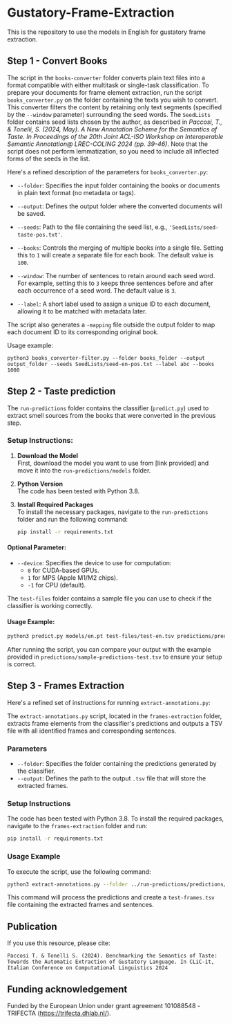 # Gustatory-Frame-Extraction

This is the repository to use the models in English for gustatory frame extraction.

## __Step 1 - Convert Books__

The script in the `books-converter` folder converts plain text files into a format compatible with either multitask or single-task classification. To prepare your documents for frame element extraction, run the script `books_converter.py` on the folder containing the texts you wish to convert. This converter filters the content by retaining only text segments (specified by the `--window` parameter) surrounding the seed words. The `SeedLists` folder contains seed lists chosen by the author, as described in *Paccosi, T., & Tonelli, S. (2024, May). A New Annotation Scheme for the Semantics of Taste. In Proceedings of the 20th Joint ACL-ISO Workshop on Interoperable Semantic Annotation@ LREC-COLING 2024 (pp. 39-46)*. Note that the script does not perform lemmatization, so you need to include all inflected forms of the seeds in the list.

Here's a refined description of the parameters for `books_converter.py`:

- `--folder`: Specifies the input folder containing the books or documents in plain text format (no metadata or tags).
  
- `--output`: Defines the output folder where the converted documents will be saved.

- `--seeds`: Path to the file containing the seed list, e.g., `'SeedLists/seed-taste-pos.txt'`.

- `--books`: Controls the merging of multiple books into a single file. Setting this to `1` will create a separate file for each book. The default value is `100`.

- `--window`: The number of sentences to retain around each seed word. For example, setting this to `3` keeps three sentences before and after each occurrence of a seed word. The default value is `3`.

- `--label`: A short label used to assign a unique ID to each document, allowing it to be matched with metadata later.

The script also generates a `-mapping` file outside the output folder to map each document ID to its corresponding original book.

Usage example:

```
python3 books_converter-filter.py --folder books_folder --output output_folder --seeds SeedLists/seed-en-pos.txt --label abc --books 1000
```

## __Step 2 - Taste prediction__

The `run-predictions` folder contains the classifier (`predict.py`) used to extract smell sources from the books that were converted in the previous step.

### Setup Instructions:

1. **Download the Model**  
   First, download the model you want to use from [link provided] and move it into the `run-predictions/models` folder.

2. **Python Version**  
   The code has been tested with Python 3.8.

3. **Install Required Packages**  
   To install the necessary packages, navigate to the `run-predictions` folder and run the following command:

   ```bash
   pip install -r requirements.txt
   ```

#### Optional Parameter:
- `--device`: Specifies the device to use for computation:
  - `0` for CUDA-based GPUs.
  - `1` for MPS (Apple M1/M2 chips).
  - `-1` for CPU (default).

The `test-files` folder contains a sample file you can use to check if the classifier is working correctly.

#### Usage Example:
```bash
python3 predict.py models/en.pt test-files/test-en.tsv predictions/predictions-test-en.tsv --device 0
```

After running the script, you can compare your output with the example provided in `predictions/sample-predictions-test.tsv` to ensure your setup is correct.

## __Step 3 - Frames Extraction__

Here's a refined set of instructions for running `extract-annotations.py`:

The `extract-annotations.py` script, located in the `frames-extraction` folder, extracts frame elements from the classifier's predictions and outputs a TSV file with all identified frames and corresponding sentences.

### Parameters

- `--folder`: Specifies the folder containing the predictions generated by the classifier.
- `--output`: Defines the path to the output `.tsv` file that will store the extracted frames.

### Setup Instructions

The code has been tested with Python 3.8. To install the required packages, navigate to the `frames-extraction` folder and run:

```bash
pip install -r requirements.txt
```

### Usage Example

To execute the script, use the following command:

```bash
python3 extract-annotations.py --folder ../run-predictions/predictions/ --output test-frames.tsv
``` 

This command will process the predictions and create a `test-frames.tsv` file containing the extracted frames and sentences.

## Publication

If you use this resource, please cite:

`Paccosi T. & Tonelli S. (2024). Benchmarking the Semantics of Taste: Towards the Automatic Extraction of Gustatory Language. In CLiC-it, Italian Conference on Computational Linguistics 2024`

## Funding acknowledgement

Funded by the European Union under grant agreement 101088548 -TRIFECTA (https://trifecta.dhlab.nl/). 
